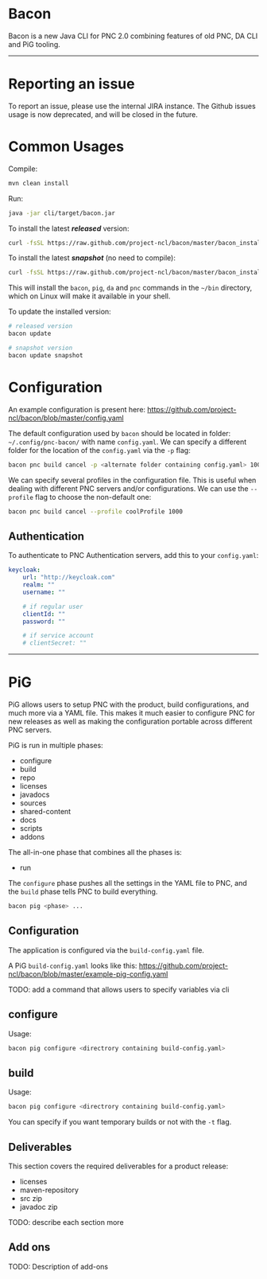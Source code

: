 # Bacon
Bacon is a new Java CLI for PNC 2.0 combining features of old PNC, DA CLI and PiG tooling.

---
# Reporting an issue
To report an issue, please use the internal JIRA instance. The Github issues usage is now deprecated, and will be closed in the future.

# Common Usages
Compile:
```bash
mvn clean install
```

Run:
```bash
java -jar cli/target/bacon.jar
```

To install the latest ***released*** version:
```bash
curl -fsSL https://raw.github.com/project-ncl/bacon/master/bacon_install.py | python3 - 
```

To install the latest ***snapshot*** (no need to compile):
```bash
curl -fsSL https://raw.github.com/project-ncl/bacon/master/bacon_install.py | python3 - snapshot
```

This will install the `bacon`, `pig`, `da` and `pnc` commands in the `~/bin`
directory, which on Linux will make it available in your shell.

To update the installed version:
```bash
# released version
bacon update

# snapshot version
bacon update snapshot
```

# Configuration

An example configuration is present here: https://github.com/project-ncl/bacon/blob/master/config.yaml

The default configuration used by `bacon` should be located in folder: `~/.config/pnc-bacon/` with name `config.yaml`. We can specify a different folder for the location of the `config.yaml` via the `-p` flag:

```bash
bacon pnc build cancel -p <alternate folder containing config.yaml> 1000
```

We can specify several profiles in the configuration file. This is useful when dealing with different PNC servers and/or configurations. We can use the `--profile` flag to choose the non-default one:

```bash
bacon pnc build cancel --profile coolProfile 1000
```

## Authentication

To authenticate to PNC Authentication servers, add this to your `config.yaml`:

```yaml
keycloak:
    url: "http://keycloak.com"
    realm: ""
    username: ""

    # if regular user
    clientId: ""
    password: ""

    # if service account
    # clientSecret: ""
```

---

# PiG
PiG allows users to setup PNC with the product, build configurations, and much more via a YAML file. This makes it much easier to configure PNC for new releases as well as making the configuration portable across different PNC servers.

PiG is run in multiple phases:

- configure
- build
- repo
- licenses
- javadocs
- sources
- shared-content
- docs
- scripts
- addons

The all-in-one phase that combines all the phases is:

- run

The `configure` phase pushes all the settings in the YAML file to PNC, and the `build` phase tells PNC to build everything.

```bash
bacon pig <phase> ...
```
## Configuration

The application is configured via the `build-config.yaml` file. 

A PiG `build-config.yaml` looks like this: https://github.com/project-ncl/bacon/blob/master/example-pig-config.yaml

TODO: add a command that allows users to specify variables via cli

## configure

Usage:
```bash
bacon pig configure <directrory containing build-config.yaml>
```

## build

Usage:
```bash
bacon pig configure <directrory containing build-config.yaml>
```

You can specify if you want temporary builds or not with the `-t` flag.

## Deliverables

This section covers the required deliverables for a product release:

- licenses
- maven-repository
- src zip
- javadoc zip

TODO: describe each section more

## Add ons

TODO: Description of add-ons
